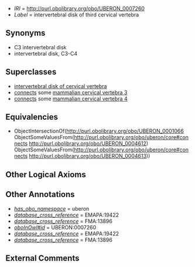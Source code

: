  * *IRI* = http://purl.obolibrary.org/obo/UBERON_0007260
 * *Label* = intervertebral disk of third cervical vertebra

## Synonyms

 * C3 intervertebral disk
 * intervertebral disk, C3-C4

## Superclasses

 * [intervertebral disk of cervical vertebra](../../UBERON/52/UBERON_0007252.md)
 * [connects](../../ts/core#connects.md) some [mammalian cervical vertebra 3](../../UBERON/12/UBERON_0004612.md)
 * [connects](../../ts/core#connects.md) some [mammalian cervical vertebra 4](../../UBERON/13/UBERON_0004613.md)

## Equivalencies

 * ObjectIntersectionOf(<http://purl.obolibrary.org/obo/UBERON_0001066> ObjectSomeValuesFrom(<http://purl.obolibrary.org/obo/uberon/core#connects> <http://purl.obolibrary.org/obo/UBERON_0004612>) ObjectSomeValuesFrom(<http://purl.obolibrary.org/obo/uberon/core#connects> <http://purl.obolibrary.org/obo/UBERON_0004613>))

## Other Logical Axioms


## Other Annotations

 * *[has_obo_namespace](../../ce/oboInOwl#hasOBONamespace.md)* = uberon
 * *[database_cross_reference](../../ef/oboInOwl#hasDbXref.md)* = EMAPA:19422
 * *[database_cross_reference](../../ef/oboInOwl#hasDbXref.md)* = FMA:13896
 * *[oboInOwl#id](../../id/oboInOwl#id.md)* = UBERON:0007260
 * *[database_cross_reference](../../ef/oboInOwl#hasDbXref.md)* = EMAPA:19422
 * *[database_cross_reference](../../ef/oboInOwl#hasDbXref.md)* = FMA:13896

## External Comments

